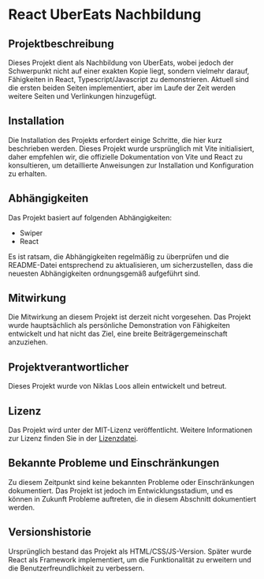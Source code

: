 # React UberEats Nachbildung

## Projektbeschreibung

Dieses Projekt dient als Nachbildung von UberEats, wobei jedoch der Schwerpunkt nicht auf einer exakten Kopie liegt, sondern vielmehr darauf, Fähigkeiten in React, Typescript/Javascript zu demonstrieren. Aktuell sind die ersten beiden Seiten implementiert, aber im Laufe der Zeit werden weitere Seiten und Verlinkungen hinzugefügt.

## Installation

Die Installation des Projekts erfordert einige Schritte, die hier kurz beschrieben werden. Dieses Projekt wurde ursprünglich mit Vite initialisiert, daher empfehlen wir, die offizielle Dokumentation von Vite und React zu konsultieren, um detaillierte Anweisungen zur Installation und Konfiguration zu erhalten.

## Abhängigkeiten

Das Projekt basiert auf folgenden Abhängigkeiten:

- Swiper
- React

Es ist ratsam, die Abhängigkeiten regelmäßig zu überprüfen und die README-Datei entsprechend zu aktualisieren, um sicherzustellen, dass die neuesten Abhängigkeiten ordnungsgemäß aufgeführt sind.

## Mitwirkung

Die Mitwirkung an diesem Projekt ist derzeit nicht vorgesehen. Das Projekt wurde hauptsächlich als persönliche Demonstration von Fähigkeiten entwickelt und hat nicht das Ziel, eine breite Beiträgergemeinschaft anzuziehen.

## Projektverantwortlicher

Dieses Projekt wurde von Niklas Loos allein entwickelt und betreut.

## Lizenz

Das Projekt wird unter der MIT-Lizenz veröffentlicht. Weitere Informationen zur Lizenz finden Sie in der [Lizenzdatei](https://www.notion.so/LICENSE).

## Bekannte Probleme und Einschränkungen

Zu diesem Zeitpunkt sind keine bekannten Probleme oder Einschränkungen dokumentiert. Das Projekt ist jedoch im Entwicklungsstadium, und es können in Zukunft Probleme auftreten, die in diesem Abschnitt dokumentiert werden.

## Versionshistorie

Ursprünglich bestand das Projekt als HTML/CSS/JS-Version. Später wurde React als Framework implementiert, um die Funktionalität zu erweitern und die Benutzerfreundlichkeit zu verbessern.